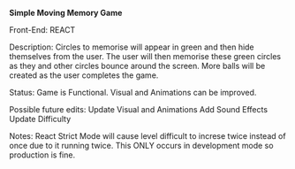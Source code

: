 <b>Simple Moving Memory Game</b>

Front-End: REACT


Description: Circles to memorise will appear in green and then hide themselves from the user. The user will then memorise these green circles as they and other circles bounce around the screen. More balls will be created as the user completes the game.



Status:
Game is Functional. Visual and Animations can be improved.

Possible future edits:
Update Visual and Animations
Add Sound Effects
Update Difficulty

Notes:
React Strict Mode will cause level difficult to increse twice instead of once due to it running twice. This ONLY occurs in development mode so production is fine.
